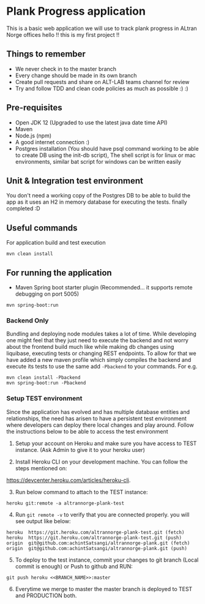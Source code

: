 # Plank Progress application

This is a basic web application we will use to track plank progress in ALtran Norge offices
hello !! this is my first project !!
## Things to remember

- We never check in to the master branch
- Every change should be made in its own branch
- Create pull requests and share on ALT-LAB teams channel for review
- Try and follow TDD and clean code policies as much as possible :) :)

## Pre-requisites
- Open JDK 12 (Upgraded to use the latest java date time API)
- Maven
- Node.js (npm)
- A good internet connection :)
- Postgres installation (You should have psql command working to be able to create DB using the init-db script), The 
shell script is for linux or mac environments, similar bat script for windows can be written easily

## Unit & Integration test environment
You don't need a working copy of the Postgres DB to be able to build the app as it uses an H2 in memory database for 
executing the tests. finally completed :D

## Useful commands
For application build and test execution
```
mvn clean install
```

## For running the application

- Maven Spring boot starter plugin (Recommended... it supports remote debugging on port 5005)

```
mvn spring-boot:run
```

### Backend Only

Bundling and deploying node modules takes a lot of time. While developing one might feel that they just need to execute 
the backend and not worry about the frontend build much like while making db changes using liquibase, executing tests or 
changing REST endpoints. To allow for that we have added a new maven profile which simply compiles the backend and 
execute its tests to use the same add `-Pbackend` to your commands. For e.g.

```
mvn clean install -Pbackend
mvn spring-boot:run -Pbackend
```

### Setup TEST environment

Since the application has evolved and has multiple database entities and relationships, the need has arisen to have a 
persistent test environment where developers can deploy there local changes and play around. Follow the instructions 
below to be able to access the test environment

1. Setup your account on Heroku and make sure you have access to TEST instance. (Ask Admin to give it to your heroku user)

2. Install Heroku CLI on your development machine. You can follow the steps mentioned on: 

https://devcenter.heroku.com/articles/heroku-cli.

3. Run below command to attach to the TEST instance:

```
heroku git:remote -a altrannorge-plank-test
```

4. Run `git remote -v` to verify that you are connected properly. you will see output like below:

```
heroku	https://git.heroku.com/altrannorge-plank-test.git (fetch)
heroku	https://git.heroku.com/altrannorge-plank-test.git (push)
origin	git@github.com:achintSatsangi/altrannorge-plank.git (fetch)
origin	git@github.com:achintSatsangi/altrannorge-plank.git (push)
```

5. To deploy to the test instance, commit your changes to git branch (Local commit is enough) or Push to github and RUN:

```
git push heroku <<BRANCH_NAME>>:master
```

6. Everytime we merge to master the master branch is deployed to TEST and PRODUCTION both.
